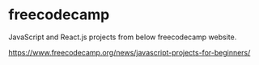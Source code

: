 # freecodecamp
JavaScript and React.js projects from below freecodecamp website.

https://www.freecodecamp.org/news/javascript-projects-for-beginners/